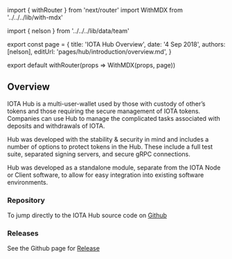 import { withRouter } from 'next/router'
import WithMDX from '../../../lib/with-mdx'

import { nelson } from '../../../lib/data/team'

export const page = {
title: 'IOTA Hub Overview',
date: '4 Sep 2018',
authors: [nelson],
editUrl: 'pages/hub/introduction/overview.md',
}

export default withRouter(props => WithMDX(props, page))

## Overview

IOTA Hub is a multi-user-wallet used by those with custody of other’s tokens and those requiring the secure management of IOTA tokens. Companies can use Hub to manage the complicated tasks associated with deposits and withdrawals of IOTA. 

Hub was developed with the stability & security in mind and includes a number of options to protect tokens in the Hub. These include a full test suite, separated signing servers, and secure gRPC connections.

Hub was developed as a standalone module, separate from the IOTA Node or Client software, to allow for easy integration into existing software environments. 

### Repository
To jump directly to the IOTA Hub source code on [Github](https://github.com/iotaledger/rpchub)

### Releases
See the Github page for [Release](https://github.com/iotaledger/rpchub/releases)